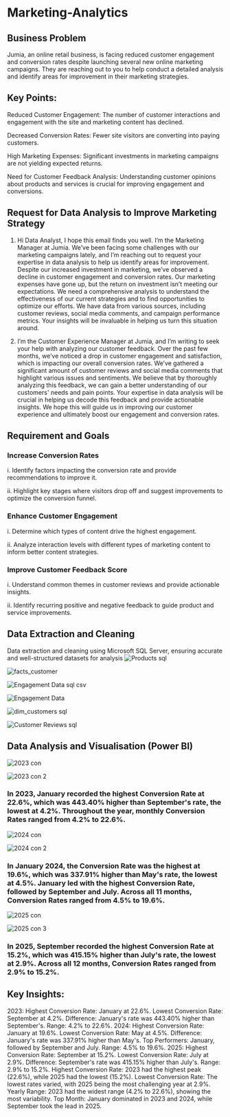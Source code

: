 
# Marketing-Analytics
## Business Problem
Jumia, an online retail business, is facing reduced customer engagement and conversion rates despite launching several new online marketing campaigns. They are reaching out to you to help conduct a detailed analysis and identify areas for improvement in their marketing strategies.

## Key Points:
Reduced Customer Engagement: The number of customer interactions and engagement with the site and marketing content has declined.

Decreased Conversion Rates: Fewer site visitors are converting into paying customers.

High Marketing Expenses: Significant investments in marketing campaigns are not yielding expected returns.

Need for Customer Feedback Analysis: Understanding customer opinions about products and services is crucial for improving engagement and conversions.

## Request for Data Analysis to Improve Marketing Strategy
1. Hi Data Analyst,
I hope this email finds you well. I’m the Marketing Manager at Jumia. We’ve been facing some challenges with our marketing campaigns lately, and I’m reaching out to request your expertise in data analysis to help us identify areas for improvement.
Despite our increased investment in marketing, we’ve observed a decline in customer engagement and conversion rates. Our marketing expenses have gone up, but the return on investment isn’t meeting our expectations. We need a comprehensive analysis to understand the effectiveness of our current strategies and to find opportunities to optimize our efforts.
We have data from various sources, including customer reviews, social media comments, and campaign performance metrics. Your insights will be invaluable in helping us turn this situation around.

2. I’m the Customer Experience Manager at Jumia, and I’m writing to seek your help with analyzing our customer feedback. Over the past few months, we’ve noticed a drop in customer engagement and satisfaction, which is impacting our overall conversion rates.
We’ve gathered a significant amount of customer reviews and social media comments that highlight various issues and sentiments. We believe that by thoroughly analyzing this feedback, we can gain a better understanding of our customers' needs and pain points.
Your expertise in data analysis will be crucial in helping us decode this feedback and provide actionable insights. We hope this will guide us in improving our customer experience and ultimately boost our engagement and conversion rates.

## Requirement and Goals
### Increase Conversion Rates
i. Identify factors impacting the conversion rate and provide recommendations to improve it.

ii. Highlight key stages where visitors drop off and suggest improvements to optimize the conversion funnel.
### Enhance Customer Engagement
i. Determine which types of content drive the highest engagement. 

ii. Analyze interaction levels with different types of marketing content to inform better content strategies.
### Improve Customer Feedback Score
i. Understand common themes in customer reviews and provide actionable insights.

ii. Identify recurring positive and negative feedback to guide product and service improvements.

## Data Extraction and Cleaning
 Data extraction and cleaning using Microsoft SQL Server, ensuring accurate and well-structured datasets for analysis
![Products sql](https://github.com/user-attachments/assets/ae2d7e84-2806-4f95-91f1-ad08776cda01)

![facts_customer](https://github.com/user-attachments/assets/6d9d776e-d121-49d9-b90b-aff9b2f36974)

![Engagement Data sql csv](https://github.com/user-attachments/assets/a8a00be0-7708-4ab7-8e08-5bca194a7326)

![Engagement Data ](https://github.com/user-attachments/assets/864e345b-9e77-4683-8076-683b4d4d3f0a)

![dim_customers sql](https://github.com/user-attachments/assets/7b963020-5999-49d7-b0f7-6e7b7ddf475e)

![Customer Reviews sql](https://github.com/user-attachments/assets/98a41e16-63d8-4d5e-a819-a8dd29110c25)

## Data Analysis and Visualisation (Power BI)

![2023 con](https://github.com/user-attachments/assets/2cf06949-9f8b-46f6-ae5b-249358288086)

![2023 con 2](https://github.com/user-attachments/assets/129408ac-3c0a-40b3-837c-9964f7171a40)


### In 2023, January recorded the highest Conversion Rate at 22.6%, which was 443.40% higher than September's rate, the lowest at 4.2%. Throughout the year, monthly Conversion Rates ranged from 4.2% to 22.6%.

![2024 con](https://github.com/user-attachments/assets/1c2bbf66-42a6-45f4-91be-d442ead04874)

![2024 con 2](https://github.com/user-attachments/assets/a32e7080-30f4-41b2-8d22-8f5fb9bd8a41)

### In January 2024, the Conversion Rate was the highest at 19.6%, which was 337.91% higher than May's rate, the lowest at 4.5%. January led with the highest Conversion Rate, followed by September and July. Across all 11 months, Conversion Rates ranged from 4.5% to 19.6%.

![2025 con](https://github.com/user-attachments/assets/00540337-9e47-40c6-9db2-a481d48cea91)

![2025 con 3](https://github.com/user-attachments/assets/ab95e317-eeea-43a5-91aa-7e4eaaca0a52)

### In 2025, September recorded the highest Conversion Rate at 15.2%, which was 415.15% higher than July's rate, the lowest at 2.9%. Across all 12 months, Conversion Rates ranged from 2.9% to 15.2%.

## Key Insights:
2023:
Highest Conversion Rate: January at 22.6%.
Lowest Conversion Rate: September at 4.2%.
Difference: January's rate was 443.40% higher than September's.
Range: 4.2% to 22.6%.
2024:
Highest Conversion Rate: January at 19.6%.
Lowest Conversion Rate: May at 4.5%.
Difference: January's rate was 337.91% higher than May's.
Top Performers: January, followed by September and July.
Range: 4.5% to 19.6%.
2025:
Highest Conversion Rate: September at 15.2%.
Lowest Conversion Rate: July at 2.9%.
Difference: September's rate was 415.15% higher than July's.
Range: 2.9% to 15.2%.
Highest Conversion Rate:
2023 had the highest peak (22.6%), while 2025 had the lowest (15.2%).
Lowest Conversion Rate:
The lowest rates varied, with 2025 being the most challenging year at 2.9%.
Yearly Range:
2023 had the widest range (4.2% to 22.6%), showing the most variability.
Top Month:
January dominated in 2023 and 2024, while September took the lead in 2025.






















